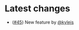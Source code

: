 #  Latest changes

* ([#45](https://github.com/test)) New feature by [@kylejs](https://github.com/kylejs) 

